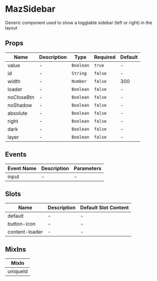 # MazSidebar

Generic component used to show a togglable sidebar (left or right) in the layout

## Props

<!-- @vuese:MazSidebar:props:start -->
|Name|Description|Type|Required|Default|
|---|---|---|---|---|
|value|-|`Boolean`|`true`|-|
|id|-|`String`|`false`|-|
|width|-|`Number`|`false`|300|
|loader|-|`Boolean`|`false`|-|
|noCloseBtn|-|`Boolean`|`false`|-|
|noShadow|-|`Boolean`|`false`|-|
|absolute|-|`Boolean`|`false`|-|
|right|-|`Boolean`|`false`|-|
|dark|-|`Boolean`|`false`|-|
|layer|-|`Boolean`|`false`|-|

<!-- @vuese:MazSidebar:props:end -->


## Events

<!-- @vuese:MazSidebar:events:start -->
|Event Name|Description|Parameters|
|---|---|---|
|input|-|-|

<!-- @vuese:MazSidebar:events:end -->


## Slots

<!-- @vuese:MazSidebar:slots:start -->
|Name|Description|Default Slot Content|
|---|---|---|
|default|-|-|
|button-icon|-|-|
|content-loader|-|-|

<!-- @vuese:MazSidebar:slots:end -->


## MixIns

<!-- @vuese:MazSidebar:mixIns:start -->
|MixIn|
|---|
|uniqueId|

<!-- @vuese:MazSidebar:mixIns:end -->


